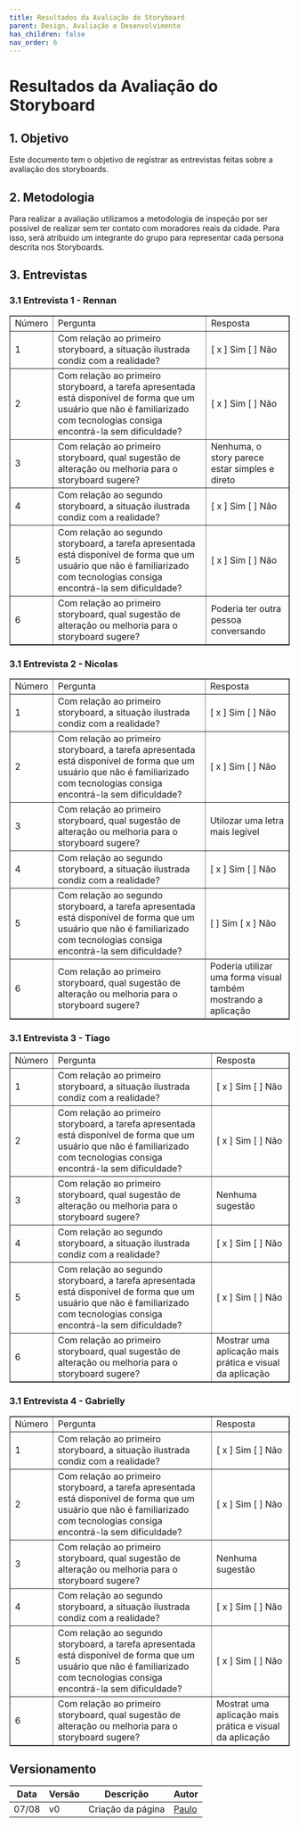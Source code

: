 ```yaml
---
title: Resultados da Avaliação do Storyboard
parent: Design, Avaliação e Desenvolvimento
has_children: false
nav_order: 6
---
```


# Resultados da Avaliação do Storyboard

## 1. Objetivo

Este documento tem o objetivo de registrar as entrevistas feitas sobre a avaliação dos storyboards.

## 2. Metodologia 

 Para realizar a avaliação utilizamos a metodologia de inspeção por ser possível de realizar sem ter contato com moradores reais da cidade. Para isso, será atribuido um integrante do grupo para representar cada persona descrita nos Storyboards.

## 3. Entrevistas

### 3.1 Entrevista 1 - Rennan

<table border="1">
    <tr>
        <td>Número</td>
        <td>Pergunta</td>
        <td>Resposta</td>
    </tr>
    <tr>
        <td>1</td>
        <td>Com relação ao primeiro storyboard, a situação ilustrada condiz com a realidade?</td>
        <td>[ x ] Sim [ ] Não</td>
    </tr>
    <tr>
        <td>2</td>
        <td>Com relação ao primeiro storyboard, a tarefa apresentada está disponível de forma que um usuário que não é familiarizado com tecnologias consiga encontrá-la sem dificuldade?</td>
        <td>[ x ] Sim [ ] Não </td>
    </tr>
    <tr>
        <td>3</td>
        <td>Com relação ao primeiro storyboard,   qual sugestão de alteração ou melhoria para o storyboard sugere?</td>
        <td>Nenhuma, o story parece estar simples e direto</td>
    </tr>
    <tr>
        <td>4</td>
        <td>Com relação ao segundo storyboard, a situação ilustrada condiz com a realidade?</td>
        <td>[ x ] Sim [ ] Não </td>
    </tr>
    <tr>
        <td>5</td>
        <td>Com relação ao segundo storyboard, a tarefa apresentada está disponível de forma que um usuário que não é familiarizado com tecnologias consiga encontrá-la sem dificuldade?</td>
        <td>[ x ] Sim [ ] Não </td>
    </tr>
    <tr>
        <td>6</td>
       <td>Com relação ao primeiro storyboard,   qual sugestão de alteração ou melhoria para o storyboard sugere?</td>
        <td>Poderia ter outra pessoa conversando</td>
    </tr>

</table>

### 3.1 Entrevista 2 - Nicolas

<table border="1">
    <tr>
        <td>Número</td>
        <td>Pergunta</td>
        <td>Resposta</td>
    </tr>
    <tr>
        <td>1</td>
        <td>Com relação ao primeiro storyboard, a situação ilustrada condiz com a realidade?</td>
        <td>[ x ] Sim [ ] Não</td>
    </tr>
    <tr>
        <td>2</td>
        <td>Com relação ao primeiro storyboard, a tarefa apresentada está disponível de forma que um usuário que não é familiarizado com tecnologias consiga encontrá-la sem dificuldade?</td>
        <td>[ x ] Sim [ ] Não </td>
    </tr>
    <tr>
        <td>3</td>
        <td>Com relação ao primeiro storyboard,   qual sugestão de alteração ou melhoria para o storyboard sugere?</td>
        <td>Utilozar uma letra mais legível</td>
    </tr>
    <tr>
        <td>4</td>
        <td>Com relação ao segundo storyboard, a situação ilustrada condiz com a realidade?</td>
        <td>[ x ] Sim [ ] Não </td>
    </tr>
    <tr>
        <td>5</td>
        <td>Com relação ao segundo storyboard, a tarefa apresentada está disponível de forma que um usuário que não é familiarizado com tecnologias consiga encontrá-la sem dificuldade?</td>
        <td>[  ] Sim [ x ] Não </td>
    </tr>
    <tr>
        <td>6</td>
       <td>Com relação ao primeiro storyboard,   qual sugestão de alteração ou melhoria para o storyboard sugere?</td>
        <td>Poderia utilizar uma forma visual também mostrando a aplicação</td>
    </tr>

</table>

### 3.1 Entrevista 3 - Tiago

<table border="1">
    <tr>
        <td>Número</td>
        <td>Pergunta</td>
        <td>Resposta</td>
    </tr>
    <tr>
        <td>1</td>
        <td>Com relação ao primeiro storyboard, a situação ilustrada condiz com a realidade?</td>
        <td>[ x ] Sim [ ] Não</td>
    </tr>
    <tr>
        <td>2</td>
        <td>Com relação ao primeiro storyboard, a tarefa apresentada está disponível de forma que um usuário que não é familiarizado com tecnologias consiga encontrá-la sem dificuldade?</td>
        <td>[ x ] Sim [ ] Não </td>
    </tr>
    <tr>
        <td>3</td>
        <td>Com relação ao primeiro storyboard,   qual sugestão de alteração ou melhoria para o storyboard sugere?</td>
        <td>Nenhuma sugestão</td>
    </tr>
    <tr>
        <td>4</td>
        <td>Com relação ao segundo storyboard, a situação ilustrada condiz com a realidade?</td>
        <td>[ x ] Sim [ ] Não </td>
    </tr>
    <tr>
        <td>5</td>
        <td>Com relação ao segundo storyboard, a tarefa apresentada está disponível de forma que um usuário que não é familiarizado com tecnologias consiga encontrá-la sem dificuldade?</td>
        <td>[ x ] Sim [ ] Não </td>
    </tr>
    <tr>
        <td>6</td>
       <td>Com relação ao primeiro storyboard,   qual sugestão de alteração ou melhoria para o storyboard sugere?</td>
        <td>Mostrar uma aplicação mais prática e visual da aplicação</td>
    </tr>

</table>

### 3.1 Entrevista 4 - Gabrielly

<table border="1">
    <tr>
        <td>Número</td>
        <td>Pergunta</td>
        <td>Resposta</td>
    </tr>
    <tr>
        <td>1</td>
        <td>Com relação ao primeiro storyboard, a situação ilustrada condiz com a realidade?</td>
        <td>[ x ] Sim [ ] Não</td>
    </tr>
    <tr>
        <td>2</td>
        <td>Com relação ao primeiro storyboard, a tarefa apresentada está disponível de forma que um usuário que não é familiarizado com tecnologias consiga encontrá-la sem dificuldade?</td>
        <td>[ x ] Sim [ ] Não </td>
    </tr>
    <tr>
        <td>3</td>
        <td>Com relação ao primeiro storyboard,   qual sugestão de alteração ou melhoria para o storyboard sugere?</td>
        <td>Nenhuma sugestão</td>
    </tr>
    <tr>
        <td>4</td>
        <td>Com relação ao segundo storyboard, a situação ilustrada condiz com a realidade?</td>
        <td>[ x ] Sim [ ] Não </td>
    </tr>
    <tr>
        <td>5</td>
        <td>Com relação ao segundo storyboard, a tarefa apresentada está disponível de forma que um usuário que não é familiarizado com tecnologias consiga encontrá-la sem dificuldade?</td>
        <td>[ x ] Sim [ ] Não </td>
    </tr>
    <tr>
        <td>6</td>
       <td>Com relação ao primeiro storyboard,   qual sugestão de alteração ou melhoria para o storyboard sugere?</td>
        <td>Mostrat uma aplicação mais prática e visual da aplicação</td>
    </tr>

</table>

## Versionamento

| Data  | Versão | Descrição         | Autor                                              |
| ----- | ------ | ----------------- | -------------------------------------------------- |
| 07/08 | v0     | Criação da página | [Paulo](https://github.com/paulomacieltorresfilho) |